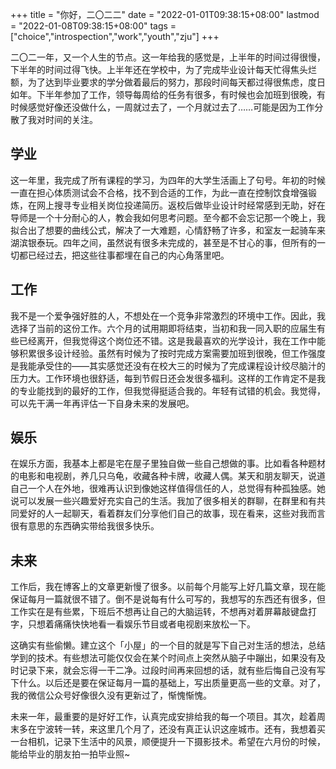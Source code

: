 +++
title = "你好，二〇二二"
date = "2022-01-01T09:38:15+08:00"
lastmod = "2022-01-08T09:38:15+08:00"
tags = ["choice","introspection","work","youth","zju"]
+++

二〇二一年，又一个人生的节点。这一年给我的感觉是，上半年的时间过得很慢，下半年的时间过得飞快。上半年还在学校中，为了完成毕业设计每天忙得焦头烂额，为了达到毕业要求的学分做着最后的努力，那段时间每天都过得很焦虑，度日如年。下半年参加了工作，领导每周给的任务有很多，有时候也会加班到很晚，有时候感觉好像还没做什么，一周就过去了，一个月就过去了……可能是因为工作分散了我对时间的关注。

## 学业

这一年里，我完成了所有课程的学习，为四年的大学生活画上了句号。年初的时候一直在担心体质测试会不合格，找不到合适的工作，为此一直在控制饮食增强锻炼，在网上搜寻专业相关岗位投递简历。返校后做毕业设计时经常感到无助，好在导师是一个十分耐心的人，教会我如何思考问题。至今都不会忘记那一个晚上，我拟合出了想要的曲线公式，解决了一大难题，心情舒畅了许多，和室友一起骑车来湖滨银泰玩。四年之间，虽然说有很多未完成的，甚至是不甘心的事，但所有的一切都已经过去，把这些往事都埋在自己的内心角落里吧。

## 工作

我不是一个爱争强好胜的人，不想处在一个竞争非常激烈的环境中工作。因此，我选择了当前的这份工作。六个月的试用期即将结束，当初和我一同入职的应届生有些已经离开，但我觉得这个岗位还不错。这是我最喜欢的光学设计，我在工作中能够积累很多设计经验。虽然有时候为了按时完成方案需要加班到很晚，但工作强度是我能承受住的——其实感觉还没有在校大三的时候为了完成课程设计绞尽脑汁的压力大。工作环境也很舒适，每到节假日还会发很多福利。这样的工作肯定不是我的专业能找到的最好的工作，但我觉得挺适合我的。年轻有试错的机会。我觉得，可以先干满一年再评估一下自身未来的发展吧。

## 娱乐

在娱乐方面，我基本上都是宅在屋子里独自做一些自己想做的事。比如看各种题材的电影和电视剧，养几只乌龟，收藏各种卡牌，收藏人偶。某天和朋友聊天，说道自己一个人在外地，很难再认识到像她这样值得信任的人，总觉得有种孤独感。她说可以发展一些兴趣爱好充实自己的生活。我加了很多相关的群聊，在群里和有共同爱好的人一起聊天，看着群友们分享他们自己的故事，现在看来，这些对我而言很有意思的东西确实带给我很多快乐。

## 未来

工作后，我在博客上的文章更新慢了很多。以前每个月能写上好几篇文章，现在能保证每月一篇就很不错了。倒不是说每有什么可写的，我想写的东西还有很多，但工作实在是有些累，下班后不想再让自己的大脑运转，不想再对着屏幕敲键盘打字，只想着痛痛快快地看一看娱乐节目或者电视剧来放松一下。

这确实有些偷懒。建立这个「小屋」的一个目的就是写下自己对生活的想法，总结学到的技术。有些想法可能仅仅会在某个时间点上突然从脑子中蹦出，如果没有及时记录下来，就会忘得一干二净。过段时间再来回想的话，就有些后悔自己没有写下什么。以后还是要在保证每月一篇的基础上，写出质量更高一些的文章。对了，我的微信公众号好像很久没有更新过了，惭愧惭愧。

未来一年，最重要的是好好工作，认真完成安排给我的每一个项目。其次，趁着周末多在宁波转一转，来这里几个月了，还没有真正认识这座城市。还有，我想着买一台相机，记录下生活中的风景，顺便提升一下摄影技术。希望在六月份的时候，能给毕业的朋友拍一拍毕业照~